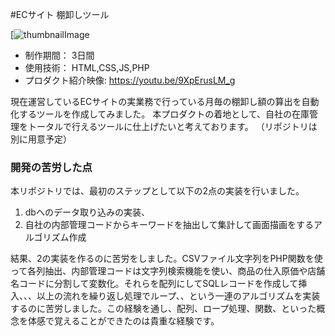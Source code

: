 #ECサイト 棚卸しツール

[![thumbnailImage](https://youtu.be/9XpErusLM_g)

* 制作期間： 3日間
* 使用技術： HTML,CSS,JS,PHP
* プロダクト紹介映像: https://youtu.be/9XpErusLM_g

現在運営しているECサイトの実業務で行っている月毎の棚卸し額の算出を自動化するツールを作成してみました。
本プロダクトの着地として、自社の在庫管理をトータルで行えるツールに仕上げたいと考えております。 （リポジトリは別に用意予定）

### 開発の苦労した点
本リポジトリでは、最初のステップとして以下の2点の実装を行いました。
1. dbへのデータ取り込みの実装、
2. 自社の内部管理コードからキーワードを抽出して集計して画面描画をするアルゴリズム作成

結果、2の実装を作るのに苦労をしました。CSVファイル文字列をPHP関数を使って各列抽出、内部管理コードは文字列検索機能を使い、商品の仕入原価や店舗名コードに分割して変数化。それらを配列にしてSQLレコードを作成して挿入、、、以上の流れを繰り返し処理でループ、、という一連のアルゴリズムを実装するのに苦労しました。この経験を通し、配列、ロープ処理、関数、といった概念を体感で覚えることができたのは貴重な経験です。
